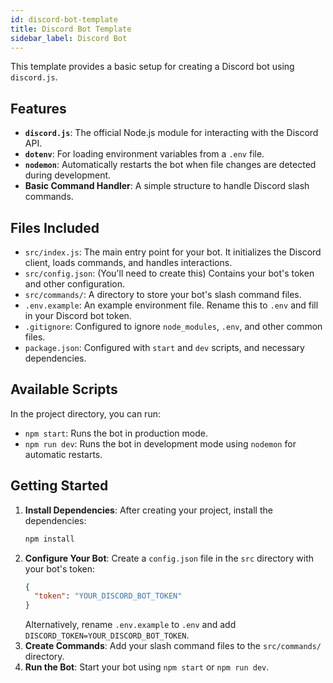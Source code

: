 ```yaml
---
id: discord-bot-template
title: Discord Bot Template
sidebar_label: Discord Bot
---
```


This template provides a basic setup for creating a Discord bot using `discord.js`.

## Features

-   **`discord.js`**: The official Node.js module for interacting with the Discord API.
-   **`dotenv`**: For loading environment variables from a `.env` file.
-   **`nodemon`**: Automatically restarts the bot when file changes are detected during development.
-   **Basic Command Handler**: A simple structure to handle Discord slash commands.

## Files Included

-   `src/index.js`: The main entry point for your bot. It initializes the Discord client, loads commands, and handles interactions.
-   `src/config.json`: (You'll need to create this) Contains your bot's token and other configuration.
-   `src/commands/`: A directory to store your bot's slash command files.
-   `.env.example`: An example environment file. Rename this to `.env` and fill in your Discord bot token.
-   `.gitignore`: Configured to ignore `node_modules`, `.env`, and other common files.
-   `package.json`: Configured with `start` and `dev` scripts, and necessary dependencies.

## Available Scripts

In the project directory, you can run:

-   `npm start`: Runs the bot in production mode.
-   `npm run dev`: Runs the bot in development mode using `nodemon` for automatic restarts.

## Getting Started

1.  **Install Dependencies**: After creating your project, install the dependencies:
    ```bash
    npm install
    ```
2.  **Configure Your Bot**: Create a `config.json` file in the `src` directory with your bot's token:
    ```json
    {
      "token": "YOUR_DISCORD_BOT_TOKEN"
    }
    ```
    Alternatively, rename `.env.example` to `.env` and add `DISCORD_TOKEN=YOUR_DISCORD_BOT_TOKEN`.
3.  **Create Commands**: Add your slash command files to the `src/commands/` directory.
4.  **Run the Bot**: Start your bot using `npm start` or `npm run dev`.
